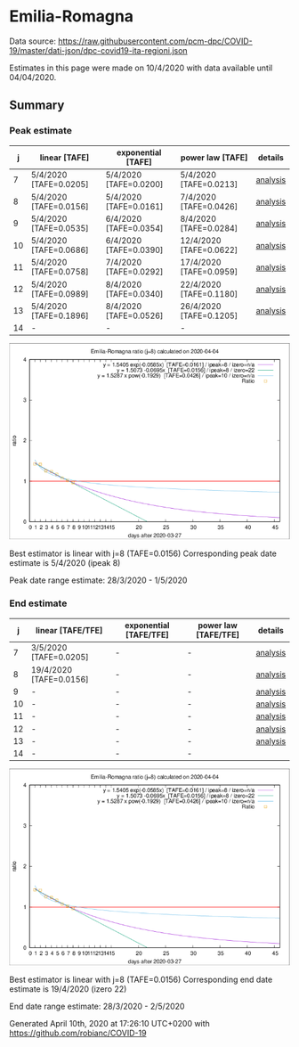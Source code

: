 # Emilia-Romagna


Data source: https://raw.githubusercontent.com/pcm-dpc/COVID-19/master/dati-json/dpc-covid19-ita-regioni.json

Estimates in this page were made on 10/4/2020 with data available until 04/04/2020.


## Summary 

### Peak estimate 
|j|linear [TAFE]|exponential [TAFE]|power law [TAFE]|details|
|---|----|-----------|---------|-------|
|7|5/4/2020 [TAFE=0.0205]|5/4/2020 [TAFE=0.0200]|5/4/2020 [TAFE=0.0213]|[analysis](COVID-19_emilia-romagna_j7_2020-04-04.md)|
|8|5/4/2020 [TAFE=0.0156]|5/4/2020 [TAFE=0.0161]|7/4/2020 [TAFE=0.0426]|[analysis](COVID-19_emilia-romagna_j8_2020-04-04.md)|
|9|5/4/2020 [TAFE=0.0535]|6/4/2020 [TAFE=0.0354]|8/4/2020 [TAFE=0.0284]|[analysis](COVID-19_emilia-romagna_j9_2020-04-04.md)|
|10|5/4/2020 [TAFE=0.0686]|6/4/2020 [TAFE=0.0390]|12/4/2020 [TAFE=0.0622]|[analysis](COVID-19_emilia-romagna_j10_2020-04-04.md)|
|11|5/4/2020 [TAFE=0.0758]|7/4/2020 [TAFE=0.0292]|17/4/2020 [TAFE=0.0959]|[analysis](COVID-19_emilia-romagna_j11_2020-04-04.md)|
|12|5/4/2020 [TAFE=0.0989]|8/4/2020 [TAFE=0.0340]|22/4/2020 [TAFE=0.1180]|[analysis](COVID-19_emilia-romagna_j12_2020-04-04.md)|
|13|5/4/2020 [TAFE=0.1896]|8/4/2020 [TAFE=0.0526]|26/4/2020 [TAFE=0.1205]|[analysis](COVID-19_emilia-romagna_j13_2020-04-04.md)|
|14|-|-|-||

![best peak estimate](COVID-19_emilia-romagna_j8_2020-04-04.png)

Best estimator is linear with j=8 (TAFE=0.0156)
Corresponding peak date estimate is 5/4/2020 (ipeak 8)


Peak date range estimate: 28/3/2020 - 1/5/2020

### End estimate 
|j|linear [TAFE/TFE]|exponential [TAFE/TFE]|power law [TAFE/TFE]|details|
|---|----|-----------|---------|-------|
|7|3/5/2020 [TAFE=0.0205]|-|-|[analysis](COVID-19_emilia-romagna_j7_2020-04-04.md)|
|8|19/4/2020 [TAFE=0.0156]|-|-|[analysis](COVID-19_emilia-romagna_j8_2020-04-04.md)|
|9|-|-|-|[analysis](COVID-19_emilia-romagna_j9_2020-04-04.md)|
|10|-|-|-|[analysis](COVID-19_emilia-romagna_j10_2020-04-04.md)|
|11|-|-|-|[analysis](COVID-19_emilia-romagna_j11_2020-04-04.md)|
|12|-|-|-|[analysis](COVID-19_emilia-romagna_j12_2020-04-04.md)|
|13|-|-|-|[analysis](COVID-19_emilia-romagna_j13_2020-04-04.md)|
|14|-|-|-||

![best zero estimate](COVID-19_emilia-romagna_j8_2020-04-04.png)

Best estimator is linear with j=8 (TAFE=0.0156)
Corresponding end date estimate is 19/4/2020 (izero 22)


End date range estimate: 28/3/2020 - 2/5/2020

Generated April 10th, 2020 at 17:26:10 UTC+0200 with https://github.com/robianc/COVID-19
